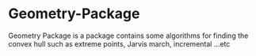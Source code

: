# Geometry-Package
Geometry Package is a package contains some algorithms for finding the convex hull such as extreme points, Jarvis march, incremental ...etc
